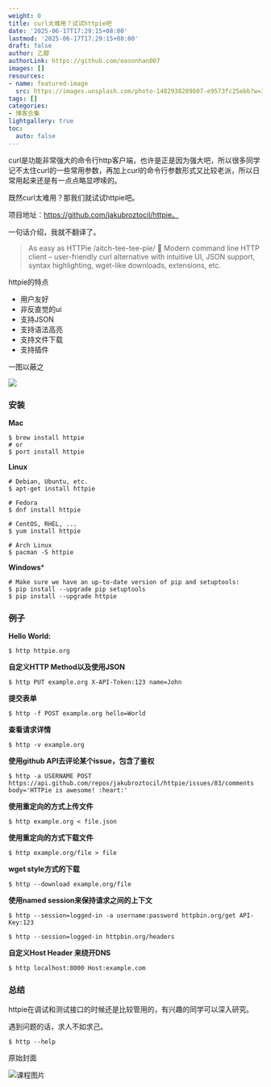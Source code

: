 ```yaml
---
weight: 0
title: curl太难用？试试httpie吧
date: '2025-06-17T17:29:15+08:00'
lastmod: '2025-06-17T17:29:15+08:00'
draft: false
author: 乙醇
authorLink: https://github.com/easonhan007
images: []
resources:
- name: featured-image
  src: https://images.unsplash.com/photo-1482938289607-e9573fc25ebb?w=300
tags: []
categories:
- 博客合集
lightgallery: true
toc:
  auto: false
---
```




curl是功能非常强大的命令行http客户端，也许是正是因为强大吧，所以很多同学记不太住curl的一些常用参数，再加上curl的命令行参数形式又比较老派，所以日常用起来还是有一点点略显啰嗦的。

既然curl太难用？那我们就试试httpie吧。

项目地址：https://github.com/jakubroztocil/httpie。

一句话介绍，我就不翻译了。

> As easy as HTTPie /aitch-tee-tee-pie/ 🥧 Modern command line HTTP client – user-friendly curl alternative with intuitive UI, JSON support, syntax highlighting, wget-like downloads, extensions, etc.

httpie的特点

* 用户友好
* 非反直觉的ui
* 支持JSON
* 支持语法高亮
* 支持文件下载
* 支持插件

一图以蔽之

![](https://raw.githubusercontent.com/jakubroztocil/httpie/master/httpie.gif)

### 安装

**Mac**

```
$ brew install httpie
# or
$ port install httpie
```

**Linux**

```
# Debian, Ubuntu, etc.
$ apt-get install httpie

# Fedora
$ dnf install httpie

# CentOS, RHEL, ...
$ yum install httpie

# Arch Linux
$ pacman -S httpie
```

**Windows***

```
# Make sure we have an up-to-date version of pip and setuptools:
$ pip install --upgrade pip setuptools
$ pip install --upgrade httpie
```

### 例子

**Hello World:**

```
$ http httpie.org
```

**自定义HTTP Method以及使用JSON**

```
$ http PUT example.org X-API-Token:123 name=John
```

**提交表单**

```
$ http -f POST example.org hello=World
```

**查看请求详情**

```
$ http -v example.org
```

**使用github API去评论某个issue，包含了鉴权**

```
$ http -a USERNAME POST https://api.github.com/repos/jakubroztocil/httpie/issues/83/comments body='HTTPie is awesome! :heart:'
```

**使用重定向的方式上传文件**

```
$ http example.org < file.json
```

**使用重定向的方式下载文件**

```
$ http example.org/file > file
```

**wget style方式的下载**

```
$ http --download example.org/file
```

**使用named session来保持请求之间的上下文**

```
$ http --session=logged-in -a username:password httpbin.org/get API-Key:123

$ http --session=logged-in httpbin.org/headers
```

**自定义Host Header 来绕开DNS**

```
$ http localhost:8000 Host:example.com
```

### 总结

httpie在调试和测试接口的时候还是比较管用的，有兴趣的同学可以深入研究。

遇到问题的话，求人不如求己。

```
$ http --help
```




原始封面

![课程图片](https://images.unsplash.com/photo-1482938289607-e9573fc25ebb?w=300)

